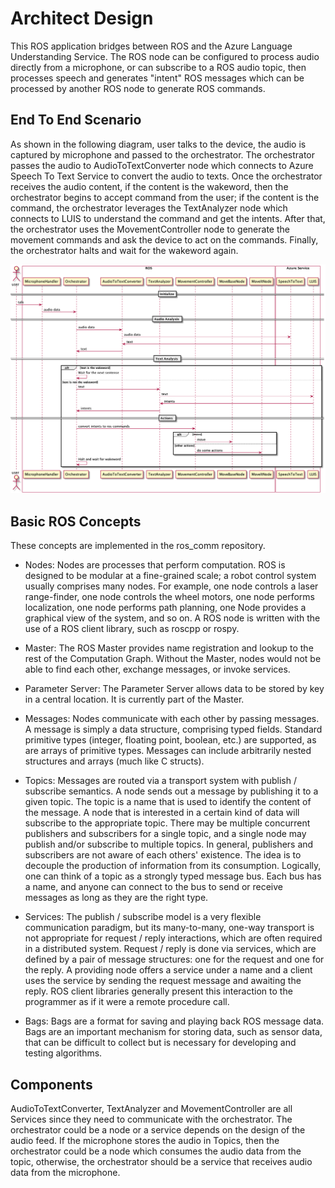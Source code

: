 # Architect Design

This ROS application bridges between ROS and the Azure Language Understanding Service. The ROS node can be configured to process audio directly from a microphone, or can subscribe to a ROS audio topic, then processes speech and generates "intent" ROS messages which can be processed by another ROS node to generate ROS commands.

## End To End Scenario

As shown in the following diagram, user talks to the device, the audio is captured by microphone and passed to the orchestrator. The orchestrator passes the audio to AudioToTextConverter node which connects to Azure Speech To Text Service to convert the audio to texts. Once the orchestrator receives the audio content, if the content is the wakeword, then the orchestrator begins to accept command from the user; if the content is the command, the orchestrator leverages the TextAnalyzer node which connects to LUIS to understand the command and get the intents. After that, the orchestrator uses the MovementController node to generate the movement commands and ask the device to act on the commands. Finally, the orchestrator halts and wait for the wakeword again.

![EndToEnd](./images/out/endtoend/endtoend.png)

## Basic ROS Concepts
These concepts are implemented in the ros_comm repository.

- Nodes: Nodes are processes that perform computation. ROS is designed to be modular at a fine-grained scale; a robot control system usually comprises many nodes. For example, one node controls a laser range-finder, one node controls the wheel motors, one node performs localization, one node performs path planning, one Node provides a graphical view of the system, and so on. A ROS node is written with the use of a ROS client library, such as roscpp or rospy.

- Master: The ROS Master provides name registration and lookup to the rest of the Computation Graph. Without the Master, nodes would not be able to find each other, exchange messages, or invoke services.

- Parameter Server: The Parameter Server allows data to be stored by key in a central location. It is currently part of the Master.

- Messages: Nodes communicate with each other by passing messages. A message is simply a data structure, comprising typed fields. Standard primitive types (integer, floating point, boolean, etc.) are supported, as are arrays of primitive types. Messages can include arbitrarily nested structures and arrays (much like C structs).

- Topics: Messages are routed via a transport system with publish / subscribe semantics. A node sends out a message by publishing it to a given topic. The topic is a name that is used to identify the content of the message. A node that is interested in a certain kind of data will subscribe to the appropriate topic. There may be multiple concurrent publishers and subscribers for a single topic, and a single node may publish and/or subscribe to multiple topics. In general, publishers and subscribers are not aware of each others' existence. The idea is to decouple the production of information from its consumption. Logically, one can think of a topic as a strongly typed message bus. Each bus has a name, and anyone can connect to the bus to send or receive messages as long as they are the right type.

- Services: The publish / subscribe model is a very flexible communication paradigm, but its many-to-many, one-way transport is not appropriate for request / reply interactions, which are often required in a distributed system. Request / reply is done via services, which are defined by a pair of message structures: one for the request and one for the reply. A providing node offers a service under a name and a client uses the service by sending the request message and awaiting the reply. ROS client libraries generally present this interaction to the programmer as if it were a remote procedure call.

- Bags: Bags are a format for saving and playing back ROS message data. Bags are an important mechanism for storing data, such as sensor data, that can be difficult to collect but is necessary for developing and testing algorithms.

## Components

AudioToTextConverter, TextAnalyzer and MovementController are all Services since they need to communicate with the orchestrator. The orchestrator could be a node or a service depends on the design of the audio feed. If the microphone stores the audio in Topics, then the orchestrator could be a node which consumes the audio data from the topic, otherwise, the orchestrator should be a service that receives audio data from the microphone.